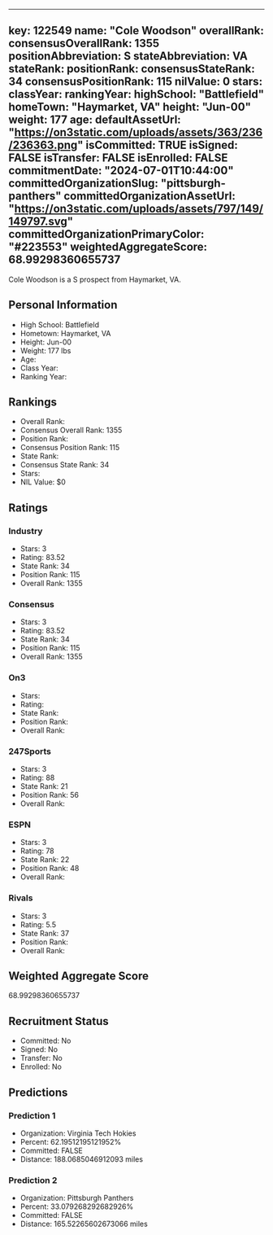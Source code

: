 ---
  key: 122549
  name: "Cole Woodson"
  overallRank: 
  consensusOverallRank: 1355
  positionAbbreviation: S
  stateAbbreviation: VA
  stateRank: 
  positionRank: 
  consensusStateRank: 34
  consensusPositionRank: 115
  nilValue: 0
  stars: 
  classYear: 
  rankingYear: 
  highSchool: "Battlefield"
  homeTown: "Haymarket, VA"
  height: "Jun-00"
  weight: 177
  age: 
  defaultAssetUrl: "https://on3static.com/uploads/assets/363/236/236363.png"
  isCommitted: TRUE
  isSigned: FALSE
  isTransfer: FALSE
  isEnrolled: FALSE
  commitmentDate: "2024-07-01T10:44:00"
  committedOrganizationSlug: "pittsburgh-panthers"
  committedOrganizationAssetUrl: "https://on3static.com/uploads/assets/797/149/149797.svg"
  committedOrganizationPrimaryColor: "#223553"
  weightedAggregateScore: 68.99298360655737
  ---
  
  Cole Woodson is a S prospect from Haymarket, VA.
  
  ## Personal Information
  - High School: Battlefield
  - Hometown: Haymarket, VA
  - Height: Jun-00
  - Weight: 177 lbs
  - Age: 
  - Class Year: 
  - Ranking Year: 
  
  ## Rankings
  - Overall Rank: 
  - Consensus Overall Rank: 1355
  - Position Rank: 
  - Consensus Position Rank: 115
  - State Rank: 
  - Consensus State Rank: 34
  - Stars: 
  - NIL Value: $0
  
  ## Ratings
  
  ### Industry
  - Stars: 3
  - Rating: 83.52
  - State Rank: 34
  - Position Rank: 115
  - Overall Rank: 1355
  
  ### Consensus
  - Stars: 3
  - Rating: 83.52
  - State Rank: 34
  - Position Rank: 115
  - Overall Rank: 1355
  
  ### On3
  - Stars: 
  - Rating: 
  - State Rank: 
  - Position Rank: 
  - Overall Rank: 
  
  ### 247Sports
  - Stars: 3
  - Rating: 88
  - State Rank: 21
  - Position Rank: 56
  - Overall Rank: 
  
  ### ESPN
  - Stars: 3
  - Rating: 78
  - State Rank: 22
  - Position Rank: 48
  - Overall Rank: 
  
  ### Rivals
  - Stars: 3
  - Rating: 5.5
  - State Rank: 37
  - Position Rank: 
  - Overall Rank: 
  
  ## Weighted Aggregate Score
  68.99298360655737
  
  ## Recruitment Status
  - Committed: No
  - Signed: No
  - Transfer: No
  - Enrolled: No
  
  
  
  ## Predictions
  
  ### Prediction 1
  - Organization: Virginia Tech Hokies
  - Percent: 62.19512195121952%
  - Committed: FALSE
  - Distance: 188.0685046912093 miles
  
  ### Prediction 2
  - Organization: Pittsburgh Panthers
  - Percent: 33.079268292682926%
  - Committed: FALSE
  - Distance: 165.52265602673066 miles
  